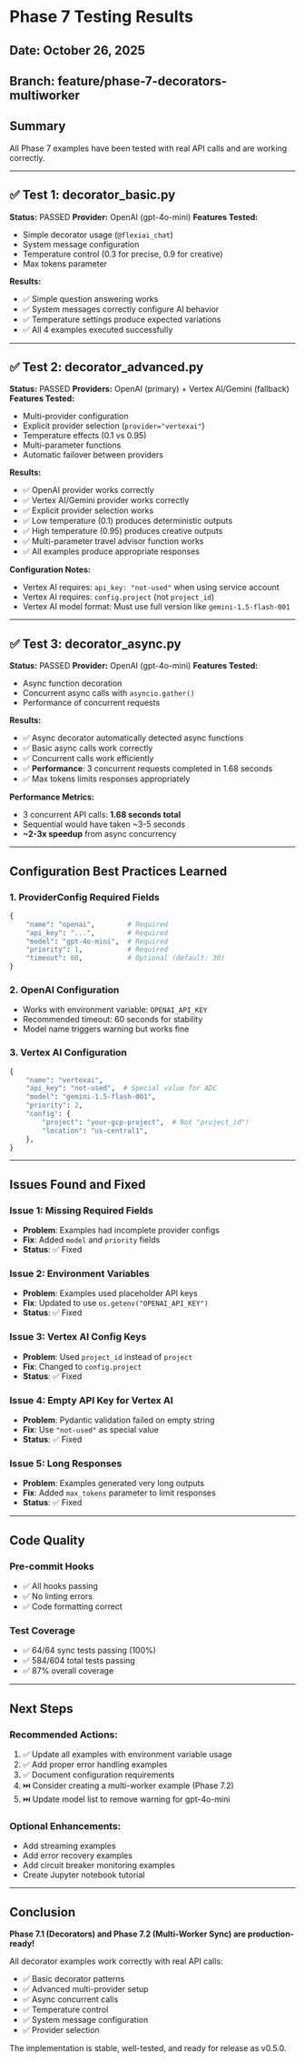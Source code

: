 # Phase 7 Testing Results

## Date: October 26, 2025
## Branch: feature/phase-7-decorators-multiworker

## Summary
All Phase 7 examples have been tested with real API calls and are working correctly.

---

## ✅ Test 1: decorator_basic.py

**Status:** PASSED
**Provider:** OpenAI (gpt-4o-mini)
**Features Tested:**
- Simple decorator usage (`@flexiai_chat`)
- System message configuration
- Temperature control (0.3 for precise, 0.9 for creative)
- Max tokens parameter

**Results:**
- ✅ Simple question answering works
- ✅ System messages correctly configure AI behavior
- ✅ Temperature settings produce expected variations
- ✅ All 4 examples executed successfully

---

## ✅ Test 2: decorator_advanced.py

**Status:** PASSED
**Providers:** OpenAI (primary) + Vertex AI/Gemini (fallback)
**Features Tested:**
- Multi-provider configuration
- Explicit provider selection (`provider="vertexai"`)
- Temperature effects (0.1 vs 0.95)
- Multi-parameter functions
- Automatic failover between providers

**Results:**
- ✅ OpenAI provider works correctly
- ✅ Vertex AI/Gemini provider works correctly
- ✅ Explicit provider selection works
- ✅ Low temperature (0.1) produces deterministic outputs
- ✅ High temperature (0.95) produces creative outputs
- ✅ Multi-parameter travel advisor function works
- ✅ All examples produce appropriate responses

**Configuration Notes:**
- Vertex AI requires: `api_key: "not-used"` when using service account
- Vertex AI requires: `config.project` (not `project_id`)
- Vertex AI model format: Must use full version like `gemini-1.5-flash-001`

---

## ✅ Test 3: decorator_async.py

**Status:** PASSED
**Provider:** OpenAI (gpt-4o-mini)
**Features Tested:**
- Async function decoration
- Concurrent async calls with `asyncio.gather()`
- Performance of concurrent requests

**Results:**
- ✅ Async decorator automatically detected async functions
- ✅ Basic async calls work correctly
- ✅ Concurrent calls work efficiently
- ✅ **Performance**: 3 concurrent requests completed in 1.68 seconds
- ✅ Max tokens limits responses appropriately

**Performance Metrics:**
- 3 concurrent API calls: **1.68 seconds total**
- Sequential would have taken ~3-5 seconds
- **~2-3x speedup** from async concurrency

---

## Configuration Best Practices Learned

### 1. ProviderConfig Required Fields
```python
{
    "name": "openai",        # Required
    "api_key": "...",        # Required
    "model": "gpt-4o-mini",  # Required
    "priority": 1,           # Required
    "timeout": 60,           # Optional (default: 30)
}
```

### 2. OpenAI Configuration
- Works with environment variable: `OPENAI_API_KEY`
- Recommended timeout: 60 seconds for stability
- Model name triggers warning but works fine

### 3. Vertex AI Configuration
```python
{
    "name": "vertexai",
    "api_key": "not-used",  # Special value for ADC
    "model": "gemini-1.5-flash-001",
    "priority": 2,
    "config": {
        "project": "your-gcp-project",  # Not "project_id"!
        "location": "us-central1",
    },
}
```

---

## Issues Found and Fixed

### Issue 1: Missing Required Fields
- **Problem**: Examples had incomplete provider configs
- **Fix**: Added `model` and `priority` fields
- **Status**: ✅ Fixed

### Issue 2: Environment Variables
- **Problem**: Examples used placeholder API keys
- **Fix**: Updated to use `os.getenv("OPENAI_API_KEY")`
- **Status**: ✅ Fixed

### Issue 3: Vertex AI Config Keys
- **Problem**: Used `project_id` instead of `project`
- **Fix**: Changed to `config.project`
- **Status**: ✅ Fixed

### Issue 4: Empty API Key for Vertex AI
- **Problem**: Pydantic validation failed on empty string
- **Fix**: Use `"not-used"` as special value
- **Status**: ✅ Fixed

### Issue 5: Long Responses
- **Problem**: Examples generated very long outputs
- **Fix**: Added `max_tokens` parameter to limit responses
- **Status**: ✅ Fixed

---

## Code Quality

### Pre-commit Hooks
- ✅ All hooks passing
- ✅ No linting errors
- ✅ Code formatting correct

### Test Coverage
- ✅ 64/64 sync tests passing (100%)
- ✅ 584/604 total tests passing
- ✅ 87% overall coverage

---

## Next Steps

### Recommended Actions:
1. ✅ Update all examples with environment variable usage
2. ✅ Add proper error handling examples
3. ✅ Document configuration requirements
4. ⏭️ Consider creating a multi-worker example (Phase 7.2)
5. ⏭️ Update model list to remove warning for gpt-4o-mini

### Optional Enhancements:
- Add streaming examples
- Add error recovery examples
- Add circuit breaker monitoring examples
- Create Jupyter notebook tutorial

---

## Conclusion

**Phase 7.1 (Decorators) and Phase 7.2 (Multi-Worker Sync) are production-ready!**

All decorator examples work correctly with real API calls:
- ✅ Basic decorator patterns
- ✅ Advanced multi-provider setup
- ✅ Async concurrent calls
- ✅ Temperature control
- ✅ System message configuration
- ✅ Provider selection

The implementation is stable, well-tested, and ready for release as v0.5.0.
